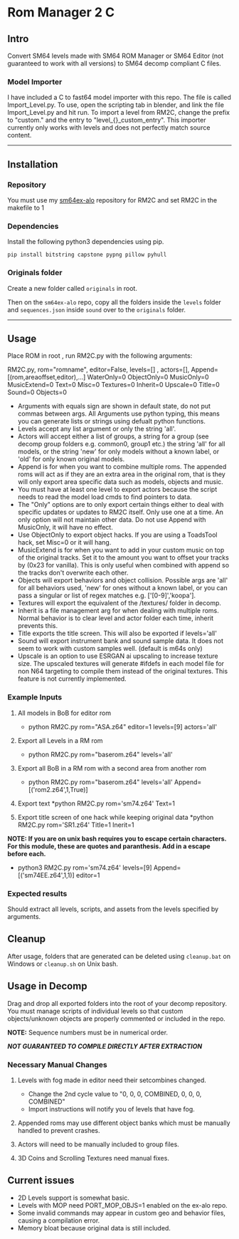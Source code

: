 # Rom Manager 2 C

## Intro

Convert SM64 levels made with SM64 ROM Manager or SM64 Editor (not guaranteed to work with all versions) to SM64 decomp compliant C files.

### Model Importer

I have included a C to fast64 model importer with this repo. The file is called Import_Level.py. To use, open the scripting tab in blender, and link the file Import_Level.py and hit run. To import a level from RM2C, change the prefix to "custom." and the entry to "level_{}_custom_entry".
This importer currently only works with levels and does not perfectly match source content.

------------------------------------------------------------------

## Installation

### Repository

You must use my <a href="https://github.com/AloXado320/sm64ex-alo">sm64ex-alo</a> repository for RM2C and set RM2C in the makefile to 1</b>

### Dependencies

Install the following python3 dependencies using pip.

`pip install bitstring capstone pypng pillow pyhull`

### Originals folder

Create a new folder called `originals` in root.

Then on the `sm64ex-alo` repo, copy all the folders inside the `levels` folder and `sequences.json` inside `sound` over to the `originals` folder.

------------------------------------------------------------------

## Usage

Place ROM in root , run RM2C.py with the following arguments:

RM2C.py, rom="romname", editor=False, levels=[] , actors=[], Append=[(rom,areaoffset,editor),...] WaterOnly=0 ObjectOnly=0 MusicOnly=0 MusicExtend=0 Text=0 Misc=0 Textures=0 Inherit=0 Upscale=0 Title=0 Sound=0 Objects=0

 - Arguments with equals sign are shown in default state, do not put commas between args. All Arguments use python typing, this means you can generate lists or strings using defualt python functions.
 - Levels accept any list argument or only the string 'all'.
 - Actors will accept either a list of groups, a string for a group (see decomp group folders e.g. common0, group1 etc.) the string 'all' for all models, or the string 'new' for only models without a known label, or 'old' for only known original models.
 - Append is for when you want to combine multiple roms. The appended roms will act as if they are an extra area in the original rom, that is they will only export area specific data such as models, objects and music.
 - You must have at least one level to export actors because the script needs to read the model load cmds to find pointers to data.
 - The "Only" options are to only export certain things either to deal with specific updates or updates to RM2C itself. Only use one at a time. An only option will not maintain other data. Do not use Append with MusicOnly, it will have no effect.
 - Use ObjectOnly to export object hacks. If you are using a ToadsTool hack, set Misc=0 or it will hang.
 - MusicExtend is for when you want to add in your custom music on top of the original tracks. Set it to the amount you want to offset your tracks by (0x23 for vanilla). This is only useful when combined with append so the tracks don't overwrite each other.
 - Objects will export behaviors and object collision. Possible args are 'all' for all behaviors used, 'new' for ones without a known label, or you can pass a singular or list of regex matches e.g. ['[0-9]','koopa'].
 - Textures will export the equivalent of the /textures/ folder in decomp.
 - Inherit is a file management arg for when dealing with multiple roms. Normal behavior is to clear level and actor folder each time, inherit prevents this.
 - Title exports the title screen. This will also be exported if levels='all'
 - Sound will export instrument bank and sound sample data. It does not seem to work with custom samples well. (default is m64s only)
 - Upscale is an option to use ESRGAN ai upscaling to increase texture size. The upscaled textures will generate #ifdefs in each model file for non N64 targeting to compile them instead of the original textures. This feature is not currently implemented.

### Example Inputs


1. All models in BoB for editor rom
	* python RM2C.py rom="ASA.z64" editor=1 levels=[9] actors='all'

2. Export all Levels in a RM rom
	* python RM2C.py rom="baserom.z64" levels='all'

3. Export all BoB in a RM rom with a second area from another rom
	* python RM2C.py rom="baserom.z64" levels='all' Append=[('rom2.z64',1,True)]

4. Export text
	*python RM2C.py rom='sm74.z64' Text=1
	
4. Export title screen of one hack while keeping original data
	*python RM2C.py rom='SR1.z64' Title=1 Inerit=1


**NOTE: If you are on unix bash requires you to escape certain characters.
For this module, these are quotes and paranthesis. Add in a escape before each.**

* python3 RM2C.py rom=\'sm74.z64\' levels=[9] Append=[\(\'sm74EE.z64\',1,1\)] editor=1

### Expected results
Should extract all levels, scripts, and assets from the levels specified by arguments.

## Cleanup

After usage, folders that are generated can be deleted using `cleanup.bat` on Windows or `cleanup.sh` on Unix bash.

## Usage in Decomp
Drag and drop all exported folders into the root of your decomp repository.
You must manage scripts of individual levels so that custom objects/unknown objects
are properly commented or included in the repo. 

**NOTE:** Sequence numbers must be in numerical order.

***NOT GUARANTEED TO COMPILE DIRECTLY AFTER EXTRACTION***

### Necessary Manual Changes

1. Levels with fog made in editor need their setcombines changed.
	* Change the 2nd cycle value to "0, 0, 0, COMBINED, 0, 0, 0, COMBINED"
	* Import instructions will notify you of levels that have fog.

2. Appended roms may use different object banks which must be manually handled to prevent crashes.

3. Actors will need to be manually included to group files.

4. 3D Coins and Scrolling Textures need manual fixes.

## Current issues

* 2D Levels support is somewhat basic.
* Levels with MOP need PORT_MOP_OBJS=1 enabled on the ex-alo repo.
* Some invalid commands may appear in custom geo and behavior files, causing a compilation error.
* Memory bloat because original data is still included.

